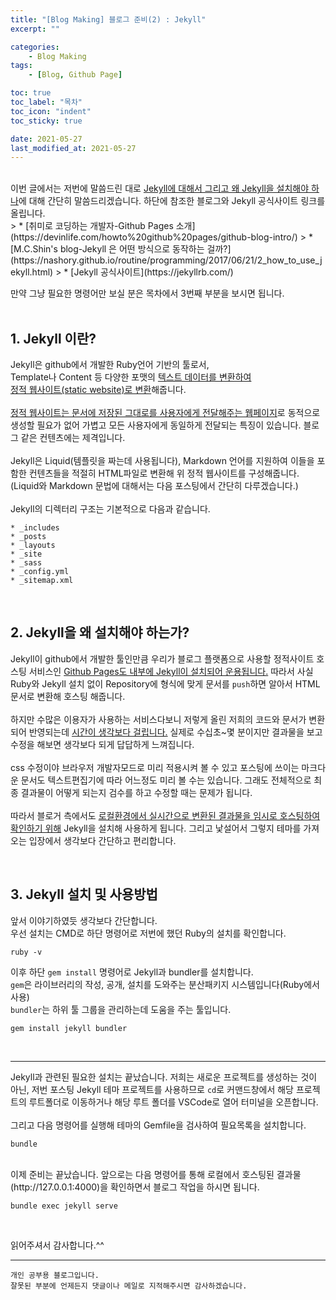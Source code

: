 ```yaml
---
title: "[Blog Making] 블로그 준비(2) : Jekyll"
excerpt: ""

categories:
    - Blog Making
tags:
    - [Blog, Github Page]

toc: true
toc_label: "목차"
toc_icon: "indent"
toc_sticky: true

date: 2021-05-27
last_modified_at: 2021-05-27
---
```

<br/>
이번 글에서는 저번에 말씀드린 대로 <u>Jekyll에 대해서 그리고 왜 Jekyll을 설치해야 하나</u>에 대해 간단히 말씀드리겠습니다. 하단에 참조한 블로그와 Jekyll 공식사이트 링크를 올립니다.
<br/>  
> * [취미로 코딩하는 개발자-Github Pages 소개](https://devinlife.com/howto%20github%20pages/github-blog-intro/)
> * [M.C.Shin's blog-Jekyll 은 어떤 방식으로 동작하는 걸까?](https://nashory.github.io/routine/programming/2017/06/21/2_how_to_use_jekyll.html)
> * [Jekyll 공식사이트](https://jekyllrb.com/)  
  
만약 그냥 필요한 명령어만 보실 분은 목차에서 3번째 부분을 보시면 됩니다.
<br/><br/>  

## 1. Jekyll 이란?
Jekyll은 github에서 개발한 Ruby언어 기반의 툴로서,  
Template나 Content 등 다양한 포맷의 <u>텍스트 데이터를 변환하여  
정적 웹사이트(static website)로 변환</u>해줍니다.
<br/><br/>
<u>정적 웹사이트는 문서에 저장된 그대로를 사용자에게 전달해주는 웹페이지</u>로 동적으로 생성할 필요가 없어 가볍고 모든 사용자에게 동일하게 전달되는 특징이 있습니다. 블로그 같은 컨텐츠에는 제격입니다.
<br/><br/>
Jekyll은 Liquid(템플릿을 짜는데 사용됩니다), Markdown 언어를 지원하여 이들을 포함한 컨텐츠들을 적절히 HTML파일로 변환해 위 정적 웹사이트를 구성해줍니다. (Liquid와 Markdown 문법에 대해서는 다음 포스팅에서 간단히 다루겠습니다.)
<br/><br/>
Jekyll의 디렉터리 구조는 기본적으로 다음과 같습니다.
```
* _includes
* _posts
* _layouts
* _site
* _sass
* _config.yml
* _sitemap.xml
```  
<br/>  

## 2. Jekyll을 왜 설치해야 하는가?
Jekyll이 github에서 개발한 툴인만큼 우리가 블로그 플랫폼으로 사용할 정적사이트 호스팅 서비스인 <u>Github Pages도 내부에 Jekyll이 설치되어 운용됩니다.</u> 따라서 사실 Ruby와 Jekyll 설치 없이 Repository에 형식에 맞게 문서를 `push`하면 알아서 HTML 문서로 변환해 호스팅 해줍니다.
<br/><br/>
하지만 수많은 이용자가 사용하는 서비스다보니 저렇게 올린 저희의 코드와 문서가 변환되어 반영되는데 <u>시간이 생각보다 걸립니다.</u> 실제로 수십초~몇 분이지만 결과물을 보고 수정을 해보면 생각보다 되게 답답하게 느껴집니다.
<br/><br/>
css 수정이야 브라우저 개발자모드로 미리 적용시켜 볼 수 있고 포스팅에 쓰이는 마크다운 문서도 텍스트편집기에 따라 어느정도 미리 볼 수는 있습니다. 그래도 전체적으로 최종 결과물이 어떻게 되는지 검수를 하고 수정할 때는 문제가 됩니다.
<br/><br/>
따라서 블로거 측에서도 <u>로컬환경에서 실시간으로 변환된 결과물을 임시로 호스팅하여 확인하기 위해</u> Jekyll을 설치해 사용하게 됩니다. 그리고 낯설어서 그렇지 테마를 가져오는 입장에서 생각보다 간단하고 편리합니다.

<br/>  

## 3. Jekyll 설치 및 사용방법
앞서 이야기하였듯 생각보다 간단합니다.  
우선 설치는 CMD로 하단 명령어로 저번에 했던 Ruby의 설치를 확인합니다.
```
ruby -v
```
이후 하단 `gem install` 명령어로 Jekyll과 bundler를 설치합니다.  
`gem`은 라이브러리의 작성, 공개, 설치를 도와주는 분산패키지 시스템입니다(Ruby에서 사용)  
`bundler`는 하위 툴 그룹을 관리하는데 도움을 주는 툴입니다.
```
gem install jekyll bundler
```

<br/>

***


Jekyll과 관련된 필요한 설치는 끝났습니다. 저희는 새로운 프로젝트를 생성하는 것이 아닌, 저번 포스팅 Jekyll 테마 프로젝트를 사용하므로 `cd`로 커맨드창에서 해당 프로젝트의 루트폴더로 이동하거나 해당 루트 폴더를 VSCode로 열어 터미널을 오픈합니다.
<br/><br/>
그리고 다음 명령어를 실행해 테마의 Gemfile을 검사하여 필요목록을 설치합니다.
```
bundle
```
  
<br/>
이제 준비는 끝났습니다. 앞으로는 다음 명령어를 통해 로컬에서 호스팅된 결과물(http://127.0.0.1:4000)을 확인하면서 블로그 작업을 하시면 됩니다.  

```
bundle exec jekyll serve
```  

<br/>

읽어주셔서 감사합니다.^^  

***

```
개인 공부용 블로그입니다.
잘못된 부분에 언제든지 댓글이나 메일로 지적해주시면 감사하겠습니다.
```